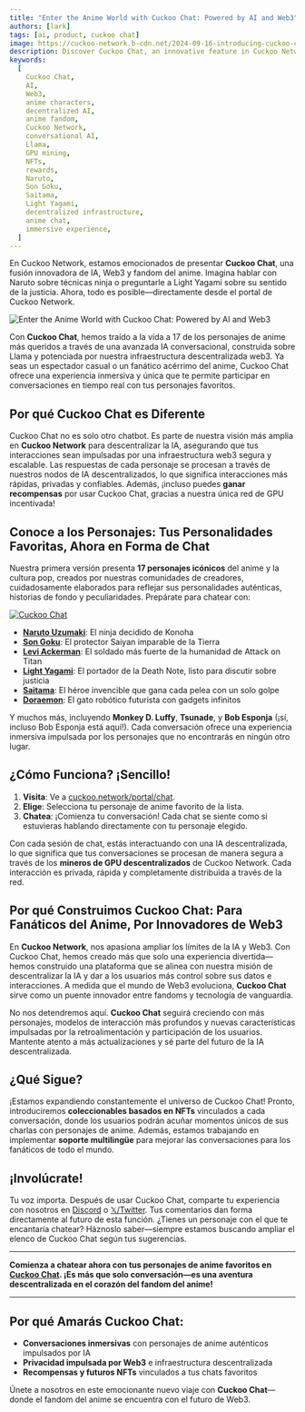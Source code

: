 ```yaml
---
title: "Enter the Anime World with Cuckoo Chat: Powered by AI and Web3"
authors: [lark]
tags: [ai, product, cuckoo chat]
image: https://cuckoo-network.b-cdn.net/2024-09-16-introducing-cuckoo-chat-converse-with-your-favorite-anime-characters.webp
description: Discover Cuckoo Chat, an innovative feature in Cuckoo Network that allows you to engage in real-time conversations with 17 iconic anime characters. Leveraging cutting-edge AI and Web3 technology, Cuckoo Chat offers an authentic and immersive experience for anime fans everywhere. Start chatting now at cuckoo.network/portal/chat!
keywords:
  [
    Cuckoo Chat,
    AI,
    Web3,
    anime characters,
    decentralized AI,
    anime fandom,
    Cuckoo Network,
    conversational AI,
    Llama,
    GPU mining,
    NFTs,
    rewards,
    Naruto,
    Son Goku,
    Saitama,
    Light Yagami,
    decentralized infrastructure,
    anime chat,
    immersive experience,
  ]
---
```


En Cuckoo Network, estamos emocionados de presentar **Cuckoo Chat**, una fusión innovadora de IA, Web3 y fandom del anime. Imagina hablar con Naruto sobre técnicas ninja o preguntarle a Light Yagami sobre su sentido de la justicia. Ahora, todo es posible—directamente desde el portal de Cuckoo Network.

![Enter the Anime World with Cuckoo Chat: Powered by AI and Web3](https://cuckoo-network.b-cdn.net/2024-09-16-introducing-cuckoo-chat-converse-with-your-favorite-anime-characters.webp "Enter the Anime World with Cuckoo Chat: Powered by AI and Web3")

Con **Cuckoo Chat**, hemos traído a la vida a 17 de los personajes de anime más queridos a través de una avanzada IA conversacional, construida sobre Llama y potenciada por nuestra infraestructura descentralizada web3. Ya seas un espectador casual o un fanático acérrimo del anime, Cuckoo Chat ofrece una experiencia inmersiva y única que te permite participar en conversaciones en tiempo real con tus personajes favoritos.

## **Por qué Cuckoo Chat es Diferente**

Cuckoo Chat no es solo otro chatbot. Es parte de nuestra visión más amplia en **Cuckoo Network** para descentralizar la IA, asegurando que tus interacciones sean impulsadas por una infraestructura web3 segura y escalable. Las respuestas de cada personaje se procesan a través de nuestros nodos de IA descentralizados, lo que significa interacciones más rápidas, privadas y confiables. Además, ¡incluso puedes **ganar recompensas** por usar Cuckoo Chat, gracias a nuestra única red de GPU incentivada!

## **Conoce a los Personajes: Tus Personalidades Favoritas, Ahora en Forma de Chat**

Nuestra primera versión presenta **17 personajes icónicos** del anime y la cultura pop, creados por nuestras comunidades de creadores, cuidadosamente elaborados para reflejar sus personalidades auténticas, historias de fondo y peculiaridades. Prepárate para chatear con:

[![Cuckoo Chat](https://cuckoo-network.b-cdn.net/cuckoo-chat-preview.webp "Cuckoo Chat")](https://cuckoo.network/portal/chat)

- **[Naruto Uzumaki](https://cuckoo.network/portal/chat/naruto)**: El ninja decidido de Konoha
- **[Son Goku](https://cuckoo.network/portal/chat/goku)**: El protector Saiyan imparable de la Tierra
- **[Levi Ackerman](https://cuckoo.network/portal/chat/levi)**: El soldado más fuerte de la humanidad de Attack on Titan
- **[Light Yagami](https://cuckoo.network/portal/chat/light)**: El portador de la Death Note, listo para discutir sobre justicia
- **[Saitama](https://cuckoo.network/portal/chat/saitama)**: El héroe invencible que gana cada pelea con un solo golpe
- **[Doraemon](https://cuckoo.network/portal/chat/doraemon)**: El gato robótico futurista con gadgets infinitos

Y muchos más, incluyendo **Monkey D. Luffy**, **Tsunade**, y **Bob Esponja** (¡sí, incluso Bob Esponja está aquí!). Cada conversación ofrece una experiencia inmersiva impulsada por los personajes que no encontrarás en ningún otro lugar.

## **¿Cómo Funciona? ¡Sencillo!**

1. **Visita**: Ve a [cuckoo.network/portal/chat](https://cuckoo.network/portal/chat).
2. **Elige**: Selecciona tu personaje de anime favorito de la lista.
3. **Chatea**: ¡Comienza tu conversación! Cada chat se siente como si estuvieras hablando directamente con tu personaje elegido.

Con cada sesión de chat, estás interactuando con una IA descentralizada, lo que significa que tus conversaciones se procesan de manera segura a través de los **mineros de GPU descentralizados** de Cuckoo Network. Cada interacción es privada, rápida y completamente distribuida a través de la red.

## **Por qué Construimos Cuckoo Chat: Para Fanáticos del Anime, Por Innovadores de Web3**

En **Cuckoo Network**, nos apasiona ampliar los límites de la IA y Web3. Con Cuckoo Chat, hemos creado más que solo una experiencia divertida—hemos construido una plataforma que se alinea con nuestra misión de descentralizar la IA y dar a los usuarios más control sobre sus datos e interacciones. A medida que el mundo de Web3 evoluciona, **Cuckoo Chat** sirve como un puente innovador entre fandoms y tecnología de vanguardia.

No nos detendremos aquí. **Cuckoo Chat** seguirá creciendo con más personajes, modelos de interacción más profundos y nuevas características impulsadas por la retroalimentación y participación de los usuarios. Mantente atento a más actualizaciones y sé parte del futuro de la IA descentralizada.

## **¿Qué Sigue?**

¡Estamos expandiendo constantemente el universo de Cuckoo Chat! Pronto, introduciremos **coleccionables basados en NFTs** vinculados a cada conversación, donde los usuarios podrán acuñar momentos únicos de sus charlas con personajes de anime. Además, estamos trabajando en implementar **soporte multilingüe** para mejorar las conversaciones para los fanáticos de todo el mundo.

## **¡Involúcrate!**

Tu voz importa. Después de usar Cuckoo Chat, comparte tu experiencia con nosotros en [Discord](https://cuckoo.network/dc) o [𝕏/Twitter](https://cuckoo.network/x). Tus comentarios dan forma directamente al futuro de esta función. ¿Tienes un personaje con el que te encantaría chatear? Háznoslo saber—siempre estamos buscando ampliar el elenco de Cuckoo Chat según tus sugerencias.

---

**Comienza a chatear ahora con tus personajes de anime favoritos en [Cuckoo Chat](https://cuckoo.network/portal/chat). ¡Es más que solo conversación—es una aventura descentralizada en el corazón del fandom del anime!**

---

## **Por qué Amarás Cuckoo Chat:**

- **Conversaciones inmersivas** con personajes de anime auténticos impulsados por IA
- **Privacidad impulsada por Web3** e infraestructura descentralizada
- **Recompensas y futuros NFTs** vinculados a tus chats favoritos

Únete a nosotros en este emocionante nuevo viaje con **Cuckoo Chat**—donde el fandom del anime se encuentra con el futuro de Web3.
